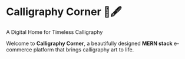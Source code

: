 # Calligraphy Corner 🎨🖋️  
A Digital Home for Timeless Calligraphy  

Welcome to **Calligraphy Corner**, a beautifully designed **MERN stack** e-commerce platform that brings calligraphy art to life.  
